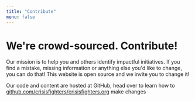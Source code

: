```yaml
---
title: "Contribute"
menu: false
---
```


# We're crowd-sourced. Contribute!
Our mission is to help you and others identify impactful initiatives. If you find a mistake, missing information or anything else you'd like to change, you can do that! This website is open source and we invite you to change it!

Our code and content are hosted at GitHub, head over to learn how to [github.com/crisisfighters/crisisfighters.org](https://github.com/crisisfighters/crisisfighters.org)  make changes